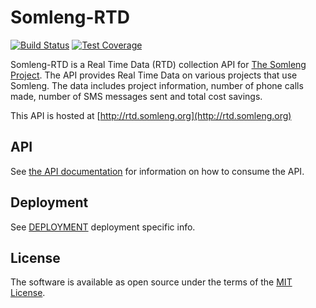 # Somleng-RTD

[![Build Status](https://travis-ci.org/dwilkie/somleng-rtd.svg?branch=master)](https://travis-ci.org/dwilkie/somleng-rtd)
[![Test Coverage](https://codeclimate.com/github/dwilkie/somleng-rtd/badges/coverage.svg)](https://codeclimate.com/github/dwilkie/somleng-rtd/coverage)

Somleng-RTD is a Real Time Data (RTD) collection API for [The Somleng Project](http://www.somleng.org). The API provides Real Time Data on various projects that use Somleng. The data includes project information, number of phone calls made, number of SMS messages sent and total cost savings.

This API is hosted at [http://rtd.somleng.org](http://rtd.somleng.org)

## API

See [the API documentation](http://rtd.somleng.org/#api) for information on how to consume the API.

## Deployment

See [DEPLOYMENT](https://github.com/dwilkie/somleng-rtd/blob/master/DEPLOYMENT.md) deployment specific info.

## License

The software is available as open source under the terms of the [MIT License](http://opensource.org/licenses/MIT).
